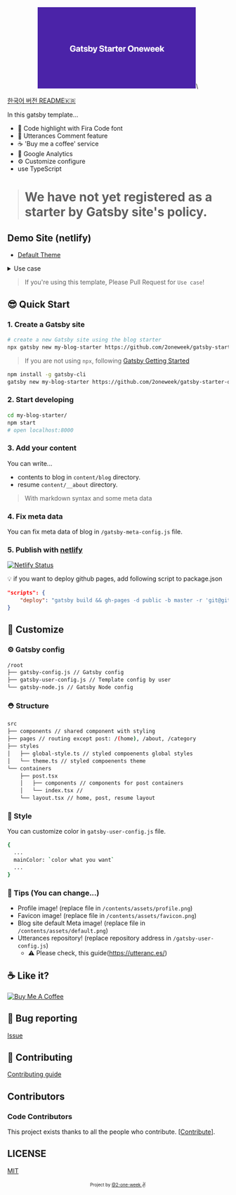 <div align="center">
  <img src="./contents/assets/default.png" width="360px" alt="gatsby-starter-oneweek"/>\
</div>


[한국어 버전 README🇰🇷](./README.md)

In this gatsby template...

- 💄 Code highlight with Fira Code font
- 💬 Utterances Comment feature
- ☕ 'Buy me a coffee' service
- 🤖 Google Analytics
- ⚙ Customize configure
- use TypeScript

> # We have not yet registered as a starter by Gatsby site's policy.


## Demo Site (netlify)

- [Default Theme](https://gatsby-starter-oneweek.netlify.com/)

<details>
  <summary>Use case</summary>
  <p>
    <ul>
      <li>2oneweek.dev: https://2oneweek.dev</li>
    </ul>
  </p>
</details>

> If you're using this template, Please Pull Request for `Use case`!

## 😎 Quick Start

### 1. Create a Gatsby site

```sh
# create a new Gatsby site using the blog starter
npx gatsby new my-blog-starter https://github.com/2oneweek/gatsby-starter-oneweek
```

> If you are not using `npx`, following [Gatsby Getting Started](https://www.gatsbyjs.org/docs/quick-start)

```sh
npm install -g gatsby-cli
gatsby new my-blog-starter https://github.com/2oneweek/gatsby-starter-oneweek
```

### 2. Start developing

```sh
cd my-blog-starter/
npm start
# open localhost:8000
```

### 3. Add your content

You can write...

- contents to blog in `content/blog` directory.
- resume `content/__about` directory.

> With markdown syntax and some meta data
### 4. Fix meta data

You can fix meta data of blog in `/gatsby-meta-config.js` file.

### 5. Publish with [netlify](https://netlify.com)

[![Netlify Status](https://api.netlify.com/api/v1/badges/11558f0e-5878-4b66-b041-823224a7a424/deploy-status)](https://app.netlify.com/sites/gatsby-starter-oneweek/deploys)

:bulb: if you want to deploy github pages, add following script to package.json

```json
"scripts": {
    "deploy": "gatsby build && gh-pages -d public -b master -r 'git@github.com:${your github id}/${github page name}.github.io.git'"
}
```

## 🧐 Customize

### ⚙ Gatsby config

```sh
/root
├── gatsby-config.js // Gatsby config
├── gatsby-user-config.js // Template config by user
└── gatsby-node.js // Gatsby Node config
```

### ⛑ Structure

```sh
src
├── components // shared component with styling
├── pages // routing except post: /(home), /about, /category
├── styles
│   ├── global-style.ts // styled compoenents global styles
│   └── theme.ts // styled compoenents theme
└── containers
    ├── post.tsx
    │   ├── components // components for post containers
    │   └── index.tsx // 
    └── layout.tsx // home, post, resume layout
```

### 🎨 Style

You can customize color in `gatsby-user-config.js` file.

```sh
{
  ...
  mainColor: `color what you want`
  ...
}
```

### 🍭 Tips (You can change...)

- Profile image! (replace file in `/contents/assets/profile.png`)
- Favicon image! (replace file in `/contents/assets/favicon.png`)
- Blog site default Meta image! (replace file in `/contents/assets/default.png`)
- Utterances repository! (replace repository address in `/gatsby-user-config.js`)
  - ⚠️ Please check, this guide(<https://utteranc.es/>)

## ☕ Like it?

<a href="https://www.buymeacoffee.com/2oneweek" target="_blank">
  <img src="https://www.buymeacoffee.com/assets/img/custom_images/purple_img.png" alt="Buy Me A Coffee" style="height: auto !important;width: auto !important;" >
</a>

## :bug: Bug reporting

[Issue](https://github.com/2-one-week/gatsby-starter-oneweek/issues)

## 🎁 Contributing

[Contributing guide](./CONTRIBUTING.md)

## Contributors

### Code Contributors

This project exists thanks to all the people who contribute. [[Contribute](CONTRIBUTING.md)].

## LICENSE

[MIT](./0BSD)

<div align="center">
  <sub>
    <sup>Project by 
      <a href="https://github.com/2-one-week">
        @2-one-week
      </a>
    </sup>
  </sub><small>✌</small>
</div>